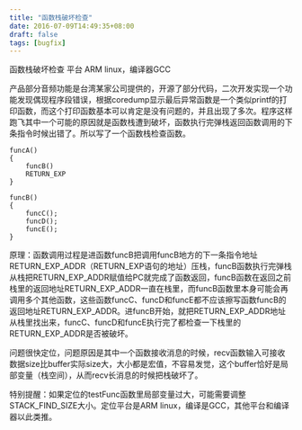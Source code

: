 ```yaml
---
title: "函数栈破坏检查"
date: 2016-07-09T14:49:35+08:00
draft: false
tags: [bugfix]
---
```


函数栈破坏检查 平台 ARM linux，编译器GCC

<!--more-->

产品部分音频功能是台湾某家公司提供的，开源了部分代码，二次开发实现一个功能发现偶现程序段错误，根据coredump显示最后异常函数是一个类似printf的打印函数，而这个打印函数基本可以肯定是没有问题的，并且出现了多次。程序这样跑飞其中一个可能的原因就是函数栈遭到破坏，函数执行完弹栈返回函数调用的下条指令时候出错了。所以写了一个函数栈检查函数。

```
funcA()
{
	funcB()
	RETURN_EXP
}

funcB()
{
	funcC();
	funcD();
	funcE();
}
```

原理：函数调用过程是进函数funcB把调用funcB地方的下一条指令地址RETURN_EXP_ADDR（RETURN_EXP语句的地址）压栈，funcB函数执行完弹栈从栈把RETURN_EXP_ADDR赋值给PC就完成了函数返回，funcB函数在返回之前栈里的返回地址RETURN_EXP_ADDR一直在栈里，而funcB函数里本身可能会再调用多个其他函数，这些函数funcC、funcD和funcE都不应该擦写函数funcB的返回地址RETURN_EXP_ADDR。进funcB开始，就把RETURN_EXP_ADDR地址从栈里找出来，funcC、funcD和funcE执行完了都检查一下栈里的RETURN_EXP_ADDR是否被破坏。

<script src="https://gist.github.com/xixitalk/633303a13cd3711b4efc94881e1cc0da.js"></script>

问题很快定位，问题原因是其中一个函数接收消息的时候，recv函数输入可接收数据size比buffer实际size大，大小都是宏值，不容易发觉，这个buffer恰好是局部变量（栈空间），从而recv长消息的时候把栈破坏了。

特别提醒：如果定位的testFunc函数里局部变量过大，可能需要调整STACK_FIND_SIZE大小。定位平台是ARM linux，编译是GCC，其他平台和编译器以此类推。
